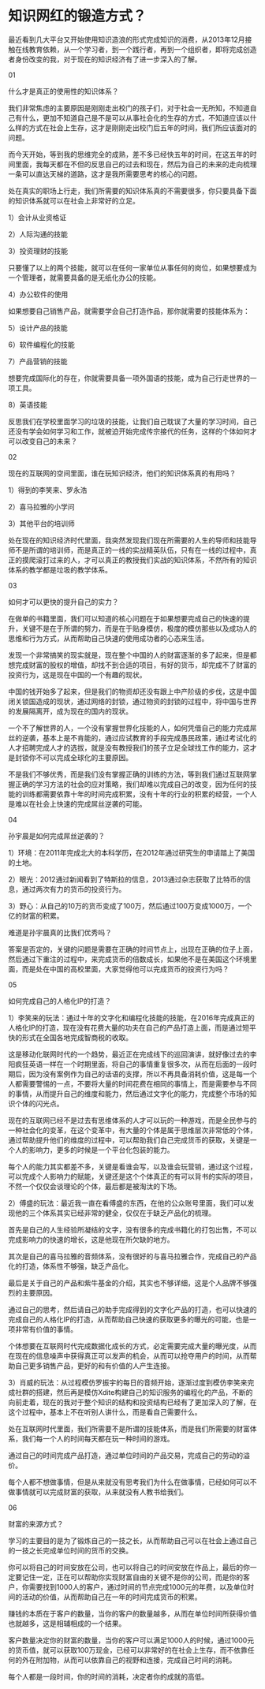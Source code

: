 # 知识网红的锻造方式？

最近看到几大平台又开始使用知识造浪的形式完成知识的消费，从2013年12月接触在线教育依赖，从一个学习者，到一个践行者，再到一个组织者，即将完成创造者身份改变的我，对于现在的知识经济有了进一步深入的了解。

01

什么才是真正的使用性的知识体系？

我们非常焦虑的主要原因是刚刚走出校门的孩子们，对于社会一无所知，不知道自己有什么，更加不知道自己是不是可以从事社会化的生存的方式，不知道应该以什么样的方式在社会上生存，这才是刚刚走出校门后五年的时间，我们所应该面对的问题。

而今天开始，等到我的思维完全的成熟，差不多已经快五年的时间，在这五年的时间里面，我每天都在不但的反思自己的过去和现在，然后为自己的未来的走向梳理一条可以直达天梯的道路，这才是我所需要思考的核心的问题。

处在真实的职场上行走，我们所需要的知识体系真的不需要很多，你只要具备下面的知识体系就可以在社会上非常好的立足。

1）会计从业资格证

2）人际沟通的技能

3）投资理财的技能

只要懂了以上的两个技能，就可以在任何一家单位从事任何的岗位，如果想要成为一个管理者，就需要具备的是无纸化办公的技能。

4）办公软件的使用

如果想要自己销售产品，就需要学会自己打造作品，那你就需要的技能体系为：

5）设计产品的技能

6）软件编程化的技能

7）产品营销的技能

想要完成国际化的存在，你就需要具备一项外国语的技能，成为自己行走世界的一项工具。

8）英语技能

反思我们在学校里面学习的垃圾的技能，让我们自己耽误了大量的学习时间，自己还没有学会如何学习和工作，就被迫开始完成传宗接代的任务，这样的个体如何才可以改变自己的未来？

02

现在的互联网的空间里面，谁在玩知识经济，他们的知识体系真的有用吗？

1）得到的李笑来、罗永浩

2）喜马拉雅的小学问

3）其他平台的培训师

处在现在的知识经济时代里面，我突然发现我们现在所需要的人生的导师和技能导师不是所谓的培训师，而是真正的一线的实战精英队伍，只有在一线的过程中，真正的摸爬滚打过来的人，才可以真正的教授我们实战的知识体系，不然所有的知识体系的教学都是垃圾的教学体系。

03

如何才可以更快的提升自己的实力？

在做单的书籍里面，我们可以知道的核心问题在于如果想要完成自己的快速的提升，关键不是在于所谓的努力，而是在于贴身模仿，极度的模仿那些以及成功人的思维和行为方式，从而帮助自己快速的使用成功者的心态来生活。

发现一个非常搞笑的现实就是，现在整个中国的人的财富逐渐的多了起来，但是都想完成财富的股权的增值，却找不到合适的项目，有好的货币，却完成不了财富的投资行为，这是现在中国的一个有趣的现状。

中国的钱开始多了起来，但是我们的物资却还没有跟上中产阶级的步伐，这是中国闭关锁国造成的现状，通过网络的封锁，通过物资的封锁的过程中，将中国与世界的发展隔离开，成为现在的国内的现状。

一个不了解世界的人，一个没有掌握世界化技能的人，如何凭借自己的能力完成屌丝的逆袭，基本上是不肯能的，通过应试教育的手段完成愚民政策，通过考试化的人才招聘完成人才的选拔，就是没有教授我们的孩子立足全球找工作的能力，这才是封锁你不可以完成全球化的主要原因。

不是我们不够优秀，而是我们没有掌握正确的训练的方法，等到我们通过互联网掌握正确的学习方法的社会的应对策略，我们却难以完成自己的改变，因为任何的技能的训练都需要依靠十年的时间完成积累，没有十年的行业的积累的经营，一个人是难以在社会上快速的完成屌丝逆袭的可能。

04

孙宇晨是如何完成屌丝逆袭的？

1）环境：在2011年完成北大的本科学历，在2012年通过研究生的申请踏上了美国的土地。

2）眼光：2012通过新闻看到了特斯拉的信息，2013通过杂志获取了比特币的信息，通过两次有力的货币的投资行为。

3）野心：从自己的10万的货币变成了100万，然后通过100万变成1000万，一个亿的财富的积累。

难道是孙宇晨真的比我们优秀吗？

答案是否定的，关键的问题是需要在正确的时间节点上，出现在正确的位子上面，然后通过下重注的过程中，来完成货币的倍数成长，如果他不是在美国这个环境里面，而是处在中国的高校里面，大家觉得他可以完成货币的投资行为吗？

05

如何完成自己的人格化IP的打造？

1）李笑来的玩法：通过十年的文字化和编程化技能的技能，在2016年完成真正的人格化IP的打造，现在没有花费大量的功夫在自己的产品打造上面，而是通过短平快的形式在全国各地完成智商税的收取。

这是移动化联网时代的一个趋势，最近正在完成线下的巡回演讲，就好像过去的李阳疯狂英语一样在一个时期里面，将自己的事情重复很多次，从而在后面的一段时期后，因为没有案例作为自己的话语的支撑，所以不再具备消耗价值，这是每一个人都需要警惕的一点，不要将大量的时间花费在相同的事情上，而是需要参与不同的事情，从而提升自己的维度和能力，然后通过文字化的能力，完成整个市场的知识个体的闪光点。

现在的互联网已经不是过去有思维体系的人才可以玩的一种游戏，而是全民参与的一种社会化的变革，在这个变革中，有大量的个体是属于思维层次非常低的个体，通过帮助提升他们的维度的过程中，可以帮助我们自己完成货币的获取，关键是一个人的影响力，更多的时候是一个平台化包装的能力。

每个人的能力其实都差不多，关键是看谁会写，以及谁会玩营销，通过这个过程，可以完成个人影响力的赋能，关键还是这个个体真正的有可以背书的实际的项目，不然一个仅仅会谈理论的个体，最后都是被淘汰的下场。

2）傅盛的玩法：最近我一直在看傅盛的东西，在他的公众账号里面，我们可以发现他的三个体系其实已经非常的健全，仅仅在于缺乏产品化的梳理。

首先是自己的人生经验所凝结的文字，没有很多的完成书籍化的打包出售，不可以完成影响力的快速的增长，这是他现在所欠缺的地方。

其次是自己的喜马拉雅的音频体系，没有很好的与喜马拉雅合作，完成自己的产品化的打造，体系性不够强，缺乏产品化。

最后是关于自己的产品和紫牛基金的介绍，其实也不够详细，这是个人品牌不够强烈的主要原因。

通过自己的思考，然后请自己的助手完成得到的文字化产品的打造，也可以快速的完成自己的人格化IP的打造，从而帮助自己快速的获取更多的曝光的可能，也是一项非常有价值的事情。

个体想要在互联网时代完成数据化成长的方式，必定需要完成大量的曝光度，从而在现在的信息噪声中获得真正可以发声的机会，从而可以抢夺用户的时间，从而帮助自己更多销售产品，更好的和有价值的人产生连接。

3）肖威的玩法：从过程模仿罗振宇的每日的音频开始，逐渐过度到模仿李笑来完成社群的搭建，然后再是模仿Xdite构建自己的知识服务的编程化的产品，不断的向前走着，现在的我对于整个知识的结构和投资结构已经有了更加深入的了解，在这个过程中，基本上不在听别人讲什么，而是看自己需要什么。

处在互联网时代里面，我们所需要不是所谓的技能体系，而是我们所需要的财富体系，我们每一个人的时间每天都在玩一种时间的游戏。

通过自己的时间完成产品打造，通过单位时间的产品交易，完成自己的劳动的溢价。

每个人都不想做事情，但是从来就没有思考我们为什么在做事情，已经如何可以不做事情就可以完成财富的获取，从来就没有人教书给我们。

06

财富的来源方式？

学习的主要目的是为了锻炼自己的一技之长，从而帮助自己可以在社会上通过自己的一技之长完成单位时间的货币的交换。

你可以将自己的时间安放在公司，也可以将自己的时间安放在作品上，最后的你一定要记住一定，正在可以帮助你实现财富自由的关键不是你的公司，而是你的客户，你需要找到1000人的客户，通过时间的节点完成1000元的年费，以及单位时间的活动的价值，从而帮助自己在一年的时间完成货币的积累。

赚钱的本质在于客户的数量，当你的客户的数量越多，从而在单位时间所获得价值也就越多，这是相辅相成的一个结果。

客户数量决定你的财富的数量，当你的客户可以满足1000人的时候，通过1000元的货币值，就可以获取100万现金，已经可以非常好的在社会上生存，而不依靠任何的外在附加物，从而可以依靠自己的视野和连接，完成自己时间的消耗。

每个人都是一段时间，你的时间的消耗，决定者你的成就的高低。
